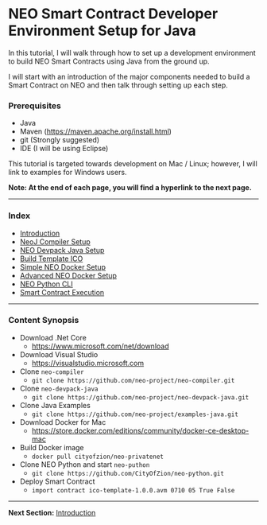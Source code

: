 # NEO Smart Contract Developer Environment Setup for Java

In this tutorial, I will walk through how to set up a development environment to build NEO Smart Contracts using Java from the ground up.

I will start with an introduction of the major components needed to build a Smart Contract on NEO and then talk through setting up each step.

### Prerequisites
* Java
* Maven (https://maven.apache.org/install.html)
* git (Strongly suggested)
* IDE (I will be using Eclipse)

This tutorial is targeted towards development on Mac / Linux; however, I will link to examples for Windows users.

**Note: At the end of each page, you will find a hyperlink to the next page.**

---

### Index
* [Introduction](1.Introduction.md)
* [NeoJ Compiler Setup](2.neoj-compiler.md)
* [NEO Devpack Java Setup](3.neo-devpack-java.md)
* [Build Template ICO](4.template-ico.md)
* [Simple NEO Docker Setup](5.1.simple-neo-docker.md)
* [Advanced NEO Docker Setup](5.2.advanced-neo-docker.md)
* [NEO Python CLI](6.neo-python-cli.md)
* [Smart Contract Execution](7.smart-contract-execution.md)

---

### Content Synopsis
* Download .Net Core
  - https://www.microsoft.com/net/download
* Download Visual Studio
  - https://visualstudio.microsoft.com
* Clone ```neo-compiler```
  - ```git clone https://github.com/neo-project/neo-compiler.git```
* Clone ```neo-devpack-java```
  - ```git clone https://github.com/neo-project/neo-devpack-java.git ```
* Clone Java Examples
  - ```git clone https://github.com/neo-project/examples-java.git```
* Download Docker for Mac
  - https://store.docker.com/editions/community/docker-ce-desktop-mac
* Build Docker image
  - ```docker pull cityofzion/neo-privatenet```
* Clone NEO Python and start ```neo-puthon```
  - ```git clone https://github.com/CityOfZion/neo-python.git```
* Deploy Smart Contract
  - ```import contract ico-template-1.0.0.avm 0710 05 True False```

---

**Next Section:** [Introduction](1.Introduction.md)

